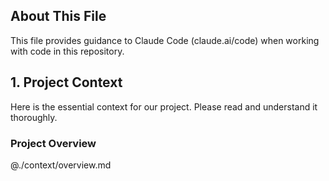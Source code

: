 ## About This File

This file provides guidance to Claude Code (claude.ai/code) when working with code in this repository.

## 1. Project Context
Here is the essential context for our project. Please read and understand it thoroughly.

### Project Overview
@./context/overview.md

